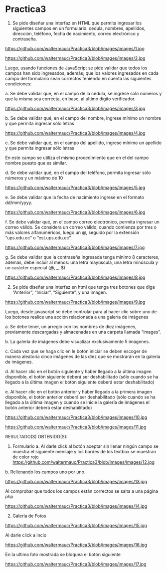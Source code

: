 
# Practica3
1.	Se pide diseñar una interfaz en HTML que permita ingresar los siguientes campos en un formulario: cedula, nombres, apellidos, dirección, teléfono, fecha de nacimiento, correo electrónico y contraseña.

https://github.com/waltermauc/Practica3/blob/images/images/1.jpg

https://github.com/waltermauc/Practica3/blob/images/images/2.jpg

Luego, usando funciones de JavaScript se pide validar que todos los campos han sido ingresados, además; que los valores ingresados en cada campo del formulario sean correctos teniendo en cuenta las siguientes condiciones:


a.	 Se debe validar qué, en el campo de la cedula, se ingrese sólo números y que la misma sea correcta, en base, al último dígito verificador.

https://github.com/waltermauc/Practica3/blob/images/images/3.jpg

b.	Se debe validar qué, en el campo del nombre, ingrese mínimo un nombre y que permita ingresar sólo letras

https://github.com/waltermauc/Practica3/blob/images/images/4.jpg

c.	Se debe validar qué, en el campo del apellido, ingrese mínimo un apellido y que permita ingresar sólo letras

En este campo se utiliza el mismo procedimiento que en el del campo nombre puesto que es similar.

d.	Se debe validar qué, en el campo del teléfono, permita ingresar sólo números y un máximo de 10

https://github.com/waltermauc/Practica3/blob/images/images/5.jpg

e.	Se debe validar que la fecha de nacimiento ingrese en el formato dd/mm/yyyy.

https://github.com/waltermauc/Practica3/blob/images/images/6.jpg

f.	Se debe validar qué, en el campo correo electrónico, permita ingresar un correo válido. Se considera un correo válido, cuando comienza por tres o más valores alfanuméricos, luego un @, seguido por la extensión “ups.edu.ec” o “est.ups.edu.ec”.

https://github.com/waltermauc/Practica3/blob/images/images/7.jpg

g.	Se debe validar que la contraseña ingresada tenga mínimo 8 caracteres, además, debe incluir al menos: una letra mayúscula, una letra minúscula y un carácter especial (@, _, $) 

https://github.com/waltermauc/Practica3/blob/images/images/8.jpg

2.	Se pide diseñar una interfaz en html que tenga tres botones que diga “Anterior”, “Iniciar”, “Siguiente”, y una imagen.

https://github.com/waltermauc/Practica3/blob/images/images/9.jpg

 Luego, desde javascript se debe controlar para al hacer clic sobre uno de los botones realice una acción relacionada a una galería de imágenes
 
a.	Se debe tener, un arreglo con los nombres de diez imágenes, previamente descargadas y almacenadas en una carpeta llamada “images”. 

b.	 La galería de imágenes debe visualizar exclusivamente 5 imágenes.  

c.	Cada vez que se haga clic en le botón iniciar se deben escoger de manera aleatoria cinco imágenes de las diez que se mostrarán en la galería de imágenes. 

d.	Al hacer clic en el botón siguiente y haber llegado a la última imagen disponible, el botón siguiente deberá ser deshabilitado (sólo cuando se ha llegado a la última imagen el botón siguiente deberá estar deshabilitado)

e.	Al hacer clic en el botón anterior y haber llegado a la primera imagen disponible, el botón anterior deberá ser deshabilitado (sólo cuando se ha llegado a la última imagen y cuando se inicie la galería de imágenes el botón anterior deberá estar deshabilitado) 

https://github.com/waltermauc/Practica3/blob/images/images/10.jpg

https://github.com/waltermauc/Practica3/blob/images/images/11.jpg

RESULTADO(S) OBTENIDO(S):
1.	Formulario
a.	Al darle click al botón aceptar sin llenar ningún campo se muestra el siguiente mensaje y los bordes de los textbox se muestran de color rojo
https://github.com/waltermauc/Practica3/blob/images/images/12.jpg

b.	Rellenando los campos uno por uno.

https://github.com/waltermauc/Practica3/blob/images/images/13.jpg

Al comprobar que todos los campos están correctos se salta a una página php

https://github.com/waltermauc/Practica3/blob/images/images/14.jpg

2.	Galería de Fotos

https://github.com/waltermauc/Practica3/blob/images/images/15.jpg

Al darle click a incio

https://github.com/waltermauc/Practica3/blob/images/images/16.jpg

En la ultima foto mostrada se bloquea el botón siguiente

https://github.com/waltermauc/Practica3/blob/images/images/17.jpg

